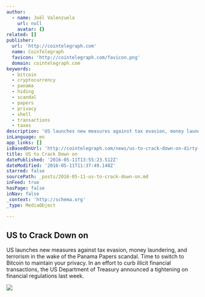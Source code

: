 ```yaml
---
author:
  - name: Joël Valenzuela
    url: null
    avatar: {}
related: []
publisher:
  url: 'http://cointelegraph.com'
  name: CoinTelegraph
  favicon: 'http://cointelegraph.com/favicon.png'
  domain: cointelegraph.com
keywords:
  - bitcoin
  - cryptocurrency
  - panama
  - hiding
  - scandal
  - papers
  - privacy
  - shell
  - transactions
  - taxes
description: 'US launches new measures against tax evasion, money laundering, and terrorism in the wake of the Panama Papers scandal. Time to switch to Bitcoin to maintain your privacy. In an effort to curb illicit financial transactions, the US Department of Treasury announced a tightening on financial regulations last week.'
inLanguage: en
app_links: []
isBasedOnUrl: 'http://cointelegraph.com/news/us-to-crack-down-on-dirty-money-time-to-use-bitcoin-instead'
title: US to Crack Down on
datePublished: '2016-05-11T13:55:23.512Z'
dateModified: '2016-05-11T11:37:49.148Z'
starred: false
sourcePath: _posts/2016-05-11-us-to-crack-down-on.md
inFeed: true
hasPage: false
inNav: false
_context: 'http://schema.org'
_type: MediaObject

---
```

<article style=""><h1>US to Crack Down on</h1><p>US launches new measures against tax evasion, money laundering, and terrorism in the wake of the Panama Papers scandal. Time to switch to Bitcoin to maintain your privacy. In an effort to curb illicit financial transactions, the US Department of Treasury announced a tightening on financial regulations last week.</p><img src="http://cointelegraph.com/images/725_aHR0cDovL2NvaW50ZWxlZ3JhcGguY29tL3N0b3JhZ2UvdXBsb2Fkcy92aWV3L2M2NmU3MzEzNDAwYTE1ODQwOGU5NGY1YTUwOGJkYzlkLmpwZw==.jpg" /></article>